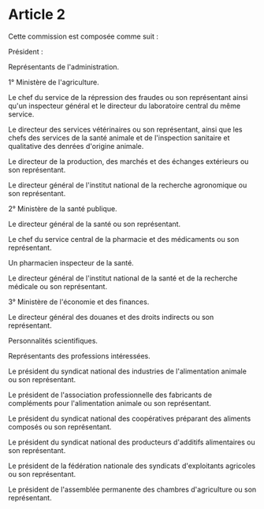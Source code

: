 # Article 2

Cette commission est composée comme suit :

Président :

Représentants de l'administration.

1° Ministère de l'agriculture.

Le chef du service de la répression des fraudes ou son représentant ainsi qu'un inspecteur général et le directeur du laboratoire central du même service.

Le directeur des services vétérinaires ou son représentant, ainsi que les chefs des services de la santé animale et de l'inspection sanitaire et qualitative des denrées d'origine animale.

Le directeur de la production, des marchés et des échanges extérieurs ou son représentant.

Le directeur général de l'institut national de la recherche agronomique ou son représentant.

2° Ministère de la santé publique.

Le directeur général de la santé ou son représentant.

Le chef du service central de la pharmacie et des médicaments ou son représentant.

Un pharmacien inspecteur de la santé.

Le directeur général de l'institut national de la santé et de la recherche médicale ou son représentant.

3° Ministère de l'économie et des finances.

Le directeur général des douanes et des droits indirects ou son représentant.

Personnalités scientifiques.

Représentants des professions intéressées.

Le président du syndicat national des industries de l'alimentation animale ou son représentant.

Le président de l'association professionnelle des fabricants de compléments pour l'alimentation animale ou son représentant.

Le président du syndicat national des coopératives préparant des aliments composés ou son représentant.

Le président du syndicat national des producteurs d'additifs alimentaires ou son représentant.

Le président de la fédération nationale des syndicats d'exploitants agricoles ou son représentant.

Le président de l'assemblée permanente des chambres d'agriculture ou son représentant.
